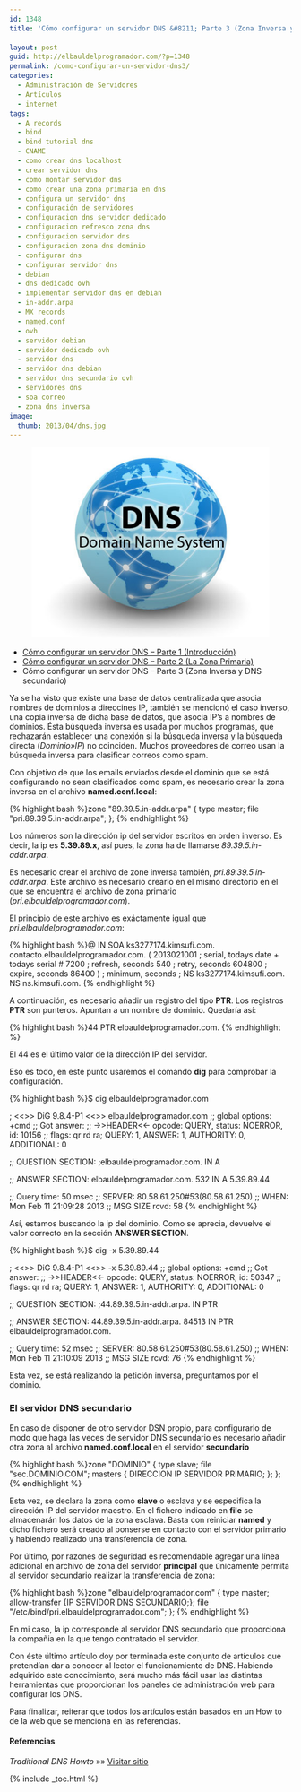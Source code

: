 ```yaml
---
id: 1348
title: 'Cómo configurar un servidor DNS &#8211; Parte 3 (Zona Inversa y DNS secundario)'

layout: post
guid: http://elbauldelprogramador.com/?p=1348
permalink: /como-configurar-un-servidor-dns3/
categories:
  - Administración de Servidores
  - Artículos
  - internet
tags:
  - A records
  - bind
  - bind tutorial dns
  - CNAME
  - como crear dns localhost
  - crear servidor dns
  - como montar servidor dns
  - como crear una zona primaria en dns
  - configura un servidor dns
  - configuración de servidores
  - configuracion dns servidor dedicado
  - configuracion refresco zona dns
  - configuracion servidor dns
  - configuracion zona dns dominio
  - configurar dns
  - configurar servidor dns
  - debian
  - dns dedicado ovh
  - implementar servidor dns en debian
  - in-addr.arpa
  - MX records
  - named.conf
  - ovh
  - servidor debian
  - servidor dedicado ovh
  - servidor dns
  - servidor dns debian
  - servidor dns secundario ovh
  - servidores dns
  - soa correo
  - zona dns inversa
image:
  thumb: 2013/04/dns.jpg
---
```


<figure>
  <a href="/images/2013/04/dns.jpg"><img src="/images/2013/04/dns.jpg" title="{{ page.title }}" alt="{{ page.title }}" /></a>
</figure>

* [Cómo configurar un servidor DNS &#8211; Parte 1 (Introducción)][1]
* [Cómo configurar un servidor DNS &#8211; Parte 2 (La Zona Primaria)][2]
* Cómo configurar un servidor DNS &#8211; Parte 3 (Zona Inversa y DNS secundario)

Ya se ha visto que existe una base de datos centralizada que asocia nombres de dominios a direccines IP, también se mencionó el caso inverso, una copia inversa de dicha base de datos, que asocia IP&#8217;s a nombres de dominios. Ésta búsqueda inversa es usada por muchos programas, que rechazarán establecer una conexión si la búsqueda inversa y la búsqueda directa (*Dominio»IP*) no coinciden. Muchos proveedores de correo usan la búsqueda inversa para clasificar correos como spam.

Con objetivo de que los emails enviados desde el dominio que se está configurando no sean clasificados como spam, es necesario crear la zona inversa en el archivo **named.conf.local**:

{% highlight bash %}zone "89.39.5.in-addr.arpa" {
 type master;
    file "pri.89.39.5.in-addr.arpa";
};
{% endhighlight %}

Los números son la dirección ip del servidor escritos en orden inverso. Es decir, la ip es **5.39.89.x**, así pues, la zona ha de llamarse *89.39.5.in-addr.arpa*.

Es necesario crear el archivo de zone inversa también, *pri.89.39.5.in-addr.arpa*. Este archivo es necesario crearlo en el mismo directorio en el que se encuentra el archivo de zona primario (*pri.elbauldelprogramador.com*).

El principio de este archivo es exáctamente igual que *pri.elbauldelprogramador.com*:  

<!--ad-->

{% highlight bash %}@       IN      SOA     ks3277174.kimsufi.com. contacto.elbauldelprogramador.com. (
                        2013021001       ; serial, todays date + todays serial #
                        7200              ; refresh, seconds
                        540              ; retry, seconds
                        604800              ; expire, seconds
                        86400 )            ; minimum, seconds
;
  NS      ks3277174.kimsufi.com.
  NS      ns.kimsufi.com.
{% endhighlight %}

A continuación, es necesario añadir un registro del tipo **PTR**. Los registros **PTR** son punteros. Apuntan a un nombre de dominio. Quedaría así:

{% highlight bash %}44   PTR elbauldelprogramador.com.
{% endhighlight %}

El 44 es el último valor de la dirección IP del servidor.

Eso es todo, en este punto usaremos el comando **dig** para comprobar la configuración.

{% highlight bash %}$ dig elbauldelprogramador.com

; <<>> DiG 9.8.4-P1 <<>> elbauldelprogramador.com
;; global options: +cmd
;; Got answer:
;; ->>HEADER<<- opcode: QUERY, status: NOERROR, id: 10156
;; flags: qr rd ra; QUERY: 1, ANSWER: 1, AUTHORITY: 0, ADDITIONAL: 0

;; QUESTION SECTION:
;elbauldelprogramador.com.    IN  A

;; ANSWER SECTION:
elbauldelprogramador.com. 532    IN  A   5.39.89.44

;; Query time: 50 msec
;; SERVER: 80.58.61.250#53(80.58.61.250)
;; WHEN: Mon Feb 11 21:09:28 2013
;; MSG SIZE  rcvd: 58
{% endhighlight %}

Así, estamos buscando la ip del dominio. Como se aprecia, devuelve el valor correcto en la sección **ANSWER SECTION**.

{% highlight bash %}$ dig -x 5.39.89.44

; <<>> DiG 9.8.4-P1 <<>> -x 5.39.89.44
;; global options: +cmd
;; Got answer:
;; ->>HEADER<<- opcode: QUERY, status: NOERROR, id: 50347
;; flags: qr rd ra; QUERY: 1, ANSWER: 1, AUTHORITY: 0, ADDITIONAL: 0

;; QUESTION SECTION:
;44.89.39.5.in-addr.arpa.    IN  PTR

;; ANSWER SECTION:
44.89.39.5.in-addr.arpa. 84513 IN  PTR elbauldelprogramador.com.

;; Query time: 52 msec
;; SERVER: 80.58.61.250#53(80.58.61.250)
;; WHEN: Mon Feb 11 21:10:09 2013
;; MSG SIZE  rcvd: 76
{% endhighlight %}

Esta vez, se está realizando la petición inversa, preguntamos por el dominio.

### El servidor DNS secundario

En caso de disponer de otro servidor DSN propio, para configurarlo de modo que haga las veces de servidor DNS secundario es necesario añadir otra zona al archivo **named.conf.local** en el servidor **secundario**

{% highlight bash %}zone "DOMINIO" {
     type slave;
     file "sec.DOMINIO.COM";
     masters { DIRECCION IP SERVIDOR PRIMARIO; };
};
{% endhighlight %}

Esta vez, se declara la zona como **slave** o esclava y se especifica la dirección IP del servidor maestro. En el fichero indicado en **file** se almacenarán los datos de la zona esclava. Basta con reiniciar **named** y dicho fichero será creado al ponserse en contacto con el servidor primario y habiendo realizado una transferencia de zona.

Por último, por razones de seguridad es recomendable agregar una línea adicional en archivo de zona del servidor **principal** que únicamente permita al servidor secundario realizar la transferencia de zona:

{% highlight bash %}zone "elbauldelprogramador.com" {
        type master;
        allow-transfer {IP SERVIDOR DNS SECUNDARIO;};
        file "/etc/bind/pri.elbauldelprogramador.com";
};
{% endhighlight %}

En mi caso, la ip corresponde al servidor DNS secundario que proporciona la compañia en la que tengo contratado el servidor.

Con éste último artículo doy por terminada este conjunto de artículos que pretendían dar a conocer al lector el funcionamiento de DNS. Habiendo adquirido este conocimiento, será mucho más fácil usar las distintas herramientas que proporcionan los paneles de administración web para configurar los DNS.

Para finalizar, reiterar que todos los artículos están basados en un How to de la web que se menciona en las referencias.

#### Referencias

*Traditional DNS Howto* »» <a href="http://www.howtoforge.com/traditional_dns_howto" target="_blank">Visitar sitio</a>



 [1]: /como-configurar-un-servidor-dns/ "Cómo configurar un servidor DNS – Parte 1 (Introducción)"
 [2]: /como-configurar-un-servidor-dns2/ "Cómo configurar un servidor DNS – Parte 2 (La Zona Primaria)"

{% include _toc.html %}
